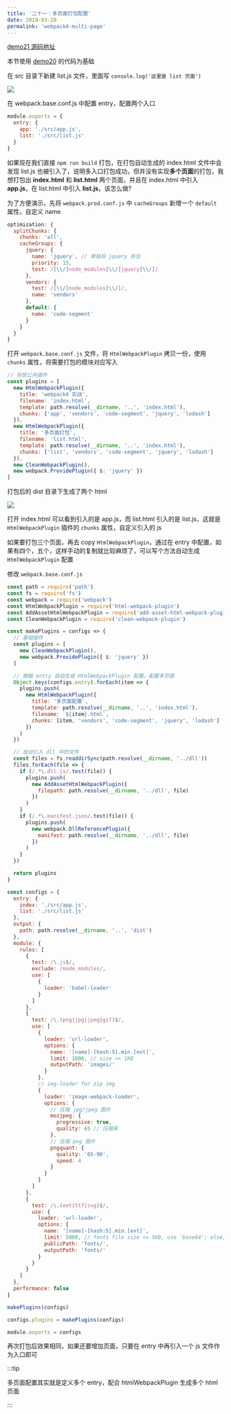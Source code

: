 ```yaml
---
title: '二十一：多页面打包配置'
date: 2019-03-20
permalink: 'webpack4-multi-page'
---
```


[demo21 源码地址](https://github.com/ITxiaohao/webpack4-learn/tree/master/demo21)

本节使用 [demo20](https://github.com/ITxiaohao/webpack4-learn/tree/master/demo20) 的代码为基础

在 src 目录下新建 list.js 文件，里面写 `console.log('这里是 list 页面')`

![](https://raw.githubusercontent.com/ITxiaohao/blog-img/master/img/webpack/20190323132604.png)

在 webpack.base.conf.js 中配置 entry，配置两个入口

```js
module.exports = {
  entry: {
    app: './src/app.js',
    list: './src/list.js'
  }
}
```

如果现在我们直接 `npm run build` 打包，在打包自动生成的 index.html 文件中会发现 list.js 也被引入了，说明多入口打包成功，但并没有实现**多个页面**的打包，我想打包出 **index.html** 和 **list.html** 两个页面，并且在 index.html 中引入 **app.js**，在 list.html 中引入 **list.js**，该怎么做?

为了方便演示，先将 `webpack.prod.conf.js` 中 `cacheGroups` 新增一个 `default` 属性，自定义 name

```js
optimization: {
  splitChunks: {
    chunks: 'all',
    cacheGroups: {
      jquery: {
        name: 'jquery', // 单独将 jquery 拆包
        priority: 15,
        test: /[\\/]node_modules[\\/]jquery[\\/]/
      },
      vendors: {
        test: /[\\/]node_modules[\\/]/,
        name: 'vendors'
      },
      default: {
        name: 'code-segment'
      }
    }
  }
}
```

打开 `webpack.base.conf.js` 文件，将 `HtmlWebpackPlugin` 拷贝一份，使用 `chunks` 属性，将需要打包的模块对应写入

```js {7,13}
// 存放公共插件
const plugins = [
  new HtmlWebpackPlugin({
    title: 'webpack4 实战',
    filename: 'index.html',
    template: path.resolve(__dirname, '..', 'index.html'),
    chunks: ['app', 'vendors', 'code-segment', 'jquery', 'lodash']
  }),
  new HtmlWebpackPlugin({
    title: '多页面打包',
    filename: 'list.html',
    template: path.resolve(__dirname, '..', 'index.html'),
    chunks: ['list', 'vendors', 'code-segment', 'jquery', 'lodash']
  }),
  new CleanWebpackPlugin(),
  new webpack.ProvidePlugin({ $: 'jquery' })
]
```

打包后的 dist 目录下生成了两个 html

![](https://raw.githubusercontent.com/ITxiaohao/blog-img/master/img/webpack/20190325144542.png)

打开 index.html 可以看到引入的是 app.js，而 list.html 引入的是 list.js，这就是 `HtmlWebpackPlugin` 插件的 `chunks` 属性，自定义引入的 js

如果要打包三个页面，再去 copy `HtmlWebpackPlugin`，通过在 entry 中配置，如果有四个，五个，这样手动的复制就比较麻烦了，可以写个方法自动生成 `HtmlWebpackPlugin` 配置

修改 `webpack.base.conf.js`

```js
const path = require('path')
const fs = require('fs')
const webpack = require('webpack')
const HtmlWebpackPlugin = require('html-webpack-plugin')
const AddAssetHtmlWebpackPlugin = require('add-asset-html-webpack-plugin')
const CleanWebpackPlugin = require('clean-webpack-plugin')

const makePlugins = configs => {
  // 基础插件
  const plugins = [
    new CleanWebpackPlugin(),
    new webpack.ProvidePlugin({ $: 'jquery' })
  ]

  // 根据 entry 自动生成 HtmlWebpackPlugin 配置，配置多页面
  Object.keys(configs.entry).forEach(item => {
    plugins.push(
      new HtmlWebpackPlugin({
        title: '多页面配置',
        template: path.resolve(__dirname, '..', 'index.html'),
        filename: `${item}.html`,
        chunks: [item, 'vendors', 'code-segment', 'jquery', 'lodash']
      })
    )
  })

  // 自动引入 dll 中的文件
  const files = fs.readdirSync(path.resolve(__dirname, '../dll'))
  files.forEach(file => {
    if (/.*\.dll.js/.test(file)) {
      plugins.push(
        new AddAssetHtmlWebpackPlugin({
          filepath: path.resolve(__dirname, '../dll', file)
        })
      )
    }
    if (/.*\.manifest.json/.test(file)) {
      plugins.push(
        new webpack.DllReferencePlugin({
          manifest: path.resolve(__dirname, '../dll', file)
        })
      )
    }
  })

  return plugins
}

const configs = {
  entry: {
    index: './src/app.js',
    list: './src/list.js'
  },
  output: {
    path: path.resolve(__dirname, '..', 'dist')
  },
  module: {
    rules: [
      {
        test: /\.js$/,
        exclude: /node_modules/,
        use: [
          {
            loader: 'babel-loader'
          }
        ]
      },
      {
        test: /\.(png|jpg|jpeg|gif)$/,
        use: [
          {
            loader: 'url-loader',
            options: {
              name: '[name]-[hash:5].min.[ext]',
              limit: 1000, // size <= 1KB
              outputPath: 'images/'
            }
          },
          // img-loader for zip img
          {
            loader: 'image-webpack-loader',
            options: {
              // 压缩 jpg/jpeg 图片
              mozjpeg: {
                progressive: true,
                quality: 65 // 压缩率
              },
              // 压缩 png 图片
              pngquant: {
                quality: '65-90',
                speed: 4
              }
            }
          }
        ]
      },
      {
        test: /\.(eot|ttf|svg)$/,
        use: {
          loader: 'url-loader',
          options: {
            name: '[name]-[hash:5].min.[ext]',
            limit: 5000, // fonts file size <= 5KB, use 'base64'; else, output svg file
            publicPath: 'fonts/',
            outputPath: 'fonts/'
          }
        }
      }
    ]
  },
  performance: false
}

makePlugins(configs)

configs.plugins = makePlugins(configs)

module.exports = configs
```

再次打包后效果相同，如果还要增加页面，只要在 entry 中再引入一个 js 文件作为入口即可

:::tip

多页面配置其实就是定义多个 entry，配合 htmlWebpackPlugin 生成多个 html 页面

:::
